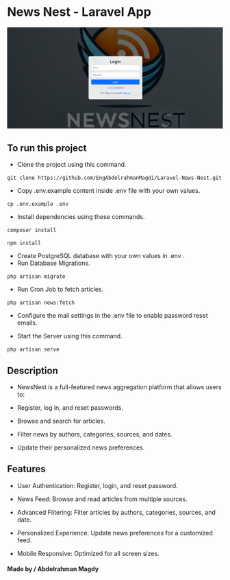 # News Nest - Laravel App
![MyReadsImg](public/NewsNest-Form.png)


## To run this project

- Clone the project using this command. 

```
git clone https://github.com/EngAbdelrahmanMagdi/Laravel-News-Nest.git
```

- Copy .env.example content inside .env file with your own values.
```
cp .env.example .env
```  

- Install dependencies using these commands. 

```
composer install
```
```
npm install
```

- Create PostgreSQL database with your own values in .env .
- Run Database Migrations. 

```
php artisan migrate
```
- Run Cron Job to fetch articles. 

```
php artisan news:fetch
```
- Configure the mail settings in the .env file to enable password reset emails.

- Start the Server using this command. 

```
php artisan serve
```



## Description

- NewsNest is a full-featured news aggregation platform that allows users to:

- Register, log in, and reset passwords.

- Browse and search for articles.

- Filter news by authors, categories, sources, and dates.

- Update their personalized news preferences.


## Features

- User Authentication: Register, login, and reset password.

- News Feed: Browse and read articles from multiple sources.

- Advanced Filtering: Filter articles by authors, categories, sources, and date.

- Personalized Experience: Update news preferences for a customized feed.

- Mobile Responsive: Optimized for all screen sizes.


<h4>Made by / Abdelrahman Magdy</h4>